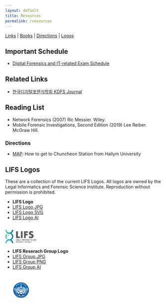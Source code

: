 ```yaml
---
layout: default
title: Resources
permalink: /resources
---
```

<span style="text-align: center;">[Links](#links) | [Books](#books) | [Directions](#maps) | [Logos](#logos)</span>

## Important Schedule
<span class="schedule"></span>
* [Digital Forensics and IT-related Exam Schedule](/_posts/2019-07-26-test-info.md)


## Related Links
<span class="links"></span>
* [한국디지털포렌식학회 KDFS Journal](https://kdfs.jams.or.kr)

## Reading List
<span class="books"></span>
* Network Forensics (2007) Ric Messier. Wiley.
* Mobile Forensic Investigations, Second Edition (2019) Lee Reiber. McGraw Hill.

### Directions
<span class="maps"></span>
* [MAP](https://goo.gl/maps/15pL6ZfhHqr3KksA7): How to get to Chuncheon Station from Hallym University 

## LIFS Logos
<span class="logos"></span>
These are a collection of the current LIFS Logos. All logos are owned by the
Legal Informatics and Forensic Science Institute. Reproduction without permission
is prohibited.

* **LIFS Logo**
*  [LIFS Logo JPG](/resources/LIFS-logo.jpg)
*  [LIFS Logo SVG](/resources/LIFS-logo.svg)
*  [LIFS Logo AI](/resources/LIFS-logo.ai)
<br />
<img style="width: 100px" src="/resources/LIFS-logo.jpg" />

* **LIFS Reserach Group Logo**
*  [LIFS Group JPG](/resources/LIFS-group.jpg)
*  [LIFS Group PNG](/resources/LIFS-group.png)
*  [LIFS Group AI](/resources/LIFS-group.ai)
<br />
<img style="width: 100px" src="/resources/LIFS-group.jpg" />
